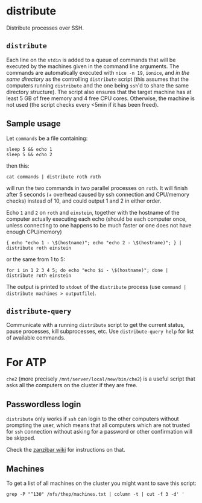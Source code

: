# distribute

Distribute processes over SSH. 

## `distribute`

Each line on the `stdin` is added to a queue of commands that will be executed by the machines given in the command line arguments.
The commands are automatically executed with `nice -n 19`, `ionice`, and *in the same directory* as the controlling `distribute` script (this assumes that the computers running `distribute` and the one being `ssh`'d to share the same directory structure).
The script also ensures that the target machine has at least 5 GB of free memory and 4 free CPU cores. Otherwise, the machine is not used (the script checks every <5min if it has been freed).

## Sample usage

Let `commands` be a file containing:
```
sleep 5 && echo 1
sleep 5 && echo 2
```
then this:
```
cat commands | distribute roth roth
```
will run the two commands in two parallel processes on `roth`. It will finish after 5 seconds (+ overhead caused by ssh connection and CPU/memory checks) instead of 10, and could output 1 and 2 in either order.

Echo `1` and `2` on `roth` and `einstein`, together with the hostname of the computer actually executing each echo (should be each computer once, unless connecting to one happens to be much faster or one does not have enough CPU/memory)
```
{ echo "echo 1 - \$(hostname)"; echo "echo 2 - \$(hostname)"; } | distribute roth einstein
```
or the same from 1 to 5:
```
for i in 1 2 3 4 5; do echo "echo $i - \$(hostname)"; done | distribute roth einstein
```

The output is printed to `stdout` of the `distribute` process (use `command | distribute machines > outputfile`).

## `distribute-query`

Communicate with a running `distribute` script to get the current status, pause processes, kill subprocesses, etc. Use 
```distribute-query help```
for list of available commands. 

# For ATP

`che2` (more precisely `/mnt/server/local/new/bin/che2`) is a useful script that asks all the computers on the cluster if they are free. 

## Passwordless login

`distribute` only works if `ssh` can login to the other computers without prompting the user, which means that all computers which are not trusted for `ssh` connection without asking for a password or other confirmation will be skipped. 

Check the [zanzibar wiki](http://dev.thep.lu.se/zanzibar/wiki/SSHNoPassword) for instructions on that.

## Machines

To get a list of all machines on the cluster you might want to save this script:
```
grep -P "^130" /nfs/thep/machines.txt | column -t | cut -f 3 -d' '
```

